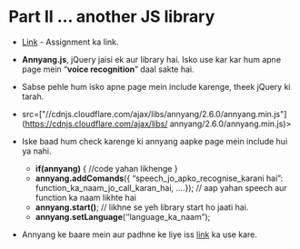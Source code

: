 # Part II … another JS library

- [Link](https://codepen.io/navgurukul/full/GrMyGv/) - Assignment ka link.
- **Annyang.js**, jQuery jaisi ek aur library hai. Isko use kar kar hum apne page mein
	“**voice recognition**” daal sakte hai.
- Sabse pehle hum isko apne page mein include karenge, theek jQuery ki tarah.

-  src=["//cdnjs.cloudflare.com/ajax/libs/annyang/2.6.0/annyang.min.js"](https://cdnjs.cloudflare.com/ajax/libs/	annyang/2.6.0/annyang.min.js)> 

- Iske baad hum check karenge ki annyang aapke page mein include hui ya nahi.
	- **if(annyang)** { 	//code yahan likhenge	}
	- **annyang.addComands**({ “speech_jo_apko_recognise_karani hai”: function_ka_naam_jo_call_karan_hai, ….}); // 		aap  yahan speech aur function ka naam likhte hai
	- **annyang.start()**; // likhne se yeh library start ho jaati hai.	
	- **annyang.setLanguage**(‘’language_ka_naam”);
- Annyang ke baare mein aur padhne ke liye iss [link](https://www.talater.com/annyang/) ka use kare.



